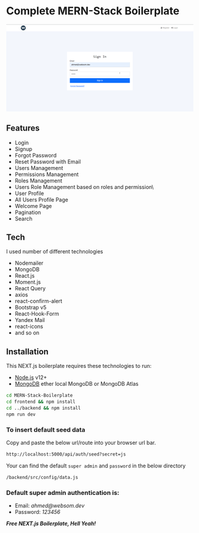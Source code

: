 # Complete MERN-Stack Boilerplate

![Boilerplate](./boilerplate.gif)

## Features

- Login
- Signup
- Forgot Password
- Reset Password with Email
- Users Management
- Permissions Management
- Roles Management
- Users Role Management based on roles and permission\
- User Profile
- All Users Profile Page
- Welcome Page
- Pagination
- Search

## Tech

I used number of different technologies

- Nodemailer
- MongoDB
- React.js
- Moment.js
- React Query
- axios
- react-confirm-alert
- Bootstrap v5
- React-Hook-Form
- Yandex Mail
- react-icons
- and so on

## Installation

This NEXT.js boilerplate requires these technologies to run:

- [Node.js](https://nodejs.org/) v12+
- [MongoDB](https://mongodb.com/) ether local MongoDB or MongoDB Atlas

```sh
cd MERN-Stack-Boilerplate
cd frontend && npm install
cd ../backend && npm install
npm run dev
```

### To insert default seed data

Copy and paste the below url/route into your browser url bar.

```sh
http://localhost:5000/api/auth/seed?secret=js
```

Your can find the default `super admin` and `password` in the below directory

```sh
/backend/src/config/data.js
```

### Default super admin authentication is:

- Email: _ahmed@websom.dev_
- Password: _123456_

**_Free NEXT.js Boilerplate, Hell Yeah!_**
